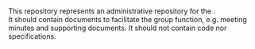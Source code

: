 # <Group Name>

This repository represents an administrative repository for the <Group Name>.  
It should contain documents to facilitate the group function, e.g. meeting minutes and supporting documents.
It should not contain code nor specifications.
